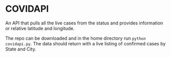 # COVIDAPI
An API that pulls all the live cases from the status and provides information or relative latitude and longitude.

The repo can be downloaded and in the home directory run `python covidapi.py`. The data should return with a live listing of confirmed cases by State and City.
